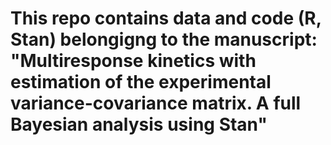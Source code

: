 # This repo contains data and code (R, Stan) belongigng to the manuscript: "Multiresponse kinetics with estimation of the experimental variance-covariance matrix. A full Bayesian analysis using Stan"

